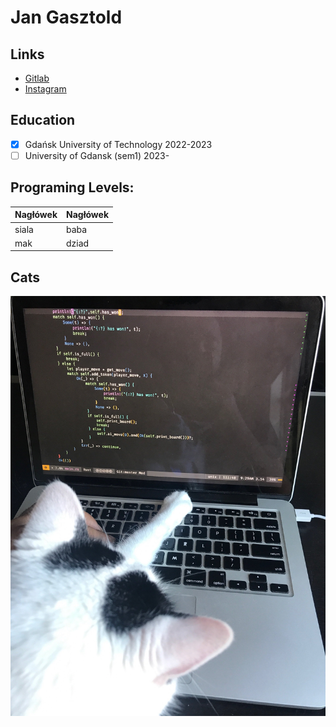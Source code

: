 # Jan Gasztold

## Links 
- [Gitlab](https://gitlab.com/jankotanime)
- [Instagram](https://www.instagram.com/jankotanime/)

## Education
- [x] Gdańsk University of Technology 2022-2023
- [ ] University of Gdansk (sem1) 2023-

## Programing Levels:

| Nagłówek | Nagłówek |
| ----------------- | ----------------- |
| siala | baba |
| mak | dziad |

## Cats
![programming cat](programming-cat.jpg)
